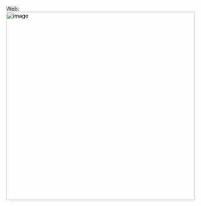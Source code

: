 Web:
<img width="500" height="500" alt="image" src="https://github.com/user-attachments/assets/7ac94dd7-af2e-4317-a5df-45e866cdfdfc" />

